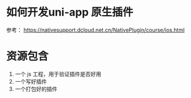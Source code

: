 # 如何开发uni-app 原生插件
参考： https://nativesupport.dcloud.net.cn/NativePlugin/course/ios.html
# 资源包含
1. 一个 js 工程，用于验证插件是否好用
2. 一个写好插件
3. 一个打包好的插件
